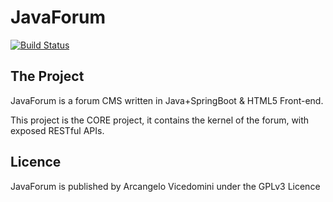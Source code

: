 # JavaForum
[![Build Status](https://travis-ci.org/javaforum-cms/javaforum-core.svg?branch=dev1.0.0)](https://travis-ci.org/javaforum-cms/javaforum-core)
## The Project
JavaForum is a forum CMS written in Java+SpringBoot & HTML5 Front-end.

This project is the CORE project, it contains the kernel of the forum, with exposed RESTful APIs.

## Licence
JavaForum is published by Arcangelo Vicedomini under the GPLv3 Licence
